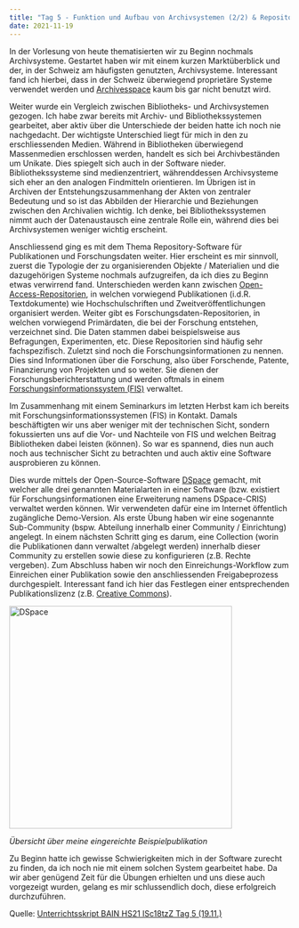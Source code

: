 ```yaml
---
title: "Tag 5 - Funktion und Aufbau von Archivsystemen (2/2) & Repository-Software für Publikationen und Forschungsdaten"
date: 2021-11-19
---
```

In der Vorlesung von heute thematisierten wir zu Beginn nochmals Archivsysteme. Gestartet haben wir mit einem kurzen Marktüberblick und der, in der Schweiz am häufigsten genutzten, Archivsysteme. Interessant fand ich hierbei, dass in der Schweiz überwiegend proprietäre Systeme verwendet werden und [Archivesspace](https://archivesspace.org/) kaum bis gar nicht benutzt wird. 

Weiter wurde ein Vergleich zwischen Bibliotheks- und Archivsystemen gezogen. Ich habe zwar bereits mit Archiv- und Bibliothekssystemen gearbeitet, aber aktiv über die Unterschiede der beiden hatte ich noch nie nachgedacht. Der wichtigste Unterschied liegt für mich in den zu erschliessenden Medien. Während in Bibliotheken überwiegend Massenmedien erschlossen werden, handelt es sich bei Archivbeständen um Unikate. Dies spiegelt sich auch in der Software nieder. Bibliothekssysteme sind medienzentriert, währenddessen Archivsysteme sich eher an den analogen Findmitteln orientieren. Im Übrigen ist in Archiven der Entstehungszusammenhang der Akten von zentraler Bedeutung und so ist das Abbilden der Hierarchie und Beziehungen zwischen den Archivalien wichtig. Ich denke, bei Bibliothekssystemen nimmt auch der Datenaustausch eine zentrale Rolle ein, während dies bei Archivsystemen weniger wichtig erscheint.

Anschliessend ging es mit dem Thema Repository-Software für Publikationen und Forschungsdaten weiter. Hier erscheint es mir sinnvoll, zuerst die Typologie der zu organisierenden Objekte / Materialien und die dazugehörigen Systeme nochmals aufzugreifen, da ich dies zu Beginn etwas verwirrend fand.  Unterschieden werden kann zwischen [Open-Access-Repositorien](https://open-access.network/informieren/open-access-grundlagen/repositorien), in welchen vorwiegend Publikationen (i.d.R. Textdokumente) wie Hochschulschriften und Zweitveröffentlichungen organisiert werden. Weiter gibt es Forschungsdaten-Repositorien, in welchen vorwiegend Primärdaten, die bei der Forschung entstehen, verzeichnet sind. Die Daten stammen dabei beispielsweise aus Befragungen, Experimenten, etc. Diese Repositorien sind häufig sehr fachspezifisch. Zuletzt sind noch die Forschungsinformationen zu nennen. Dies sind Informationen über die Forschung, also über Forschende, Patente, Finanzierung von Projekten und so weiter. Sie dienen der Forschungsberichterstattung und werden oftmals in einem [Forschungsinformationssystem (FIS)](https://de.wikipedia.org/wiki/Forschungsinformationssystem) verwaltet.

Im Zusammenhang mit einem Seminarkurs im letzten Herbst kam ich bereits mit Forschungsinformationssystemen (FIS) in Kontakt. Damals beschäftigten wir uns aber weniger mit der technischen Sicht, sondern fokussierten uns auf die Vor- und Nachteile von FIS und welchen Beitrag Bibliotheken dabei leisten (können). So war es spannend, dies nun auch noch aus technischer Sicht zu betrachten und auch aktiv eine Software ausprobieren zu können.

Dies wurde mittels der Open-Source-Software [DSpace](https://duraspace.org/dspace/) gemacht, mit welcher alle drei genannten Materialarten in einer Software (bzw. existiert für Forschungsinformationen eine Erweiterung namens DSpace-CRIS) verwaltet werden können. Wir verwendeten dafür eine im Internet öffentlich zugängliche Demo-Version. Als erste Übung haben wir eine sogenannte Sub-Community (bspw. Abteilung innerhalb einer Community / Einrichtung) angelegt. In einem nächsten Schritt ging es darum, eine Collection (worin die Publikationen dann verwaltet /abgelegt werden) innerhalb dieser Community zu erstellen sowie diese zu konfigurieren (z.B. Rechte vergeben). Zum Abschluss haben wir noch den Einreichungs-Workflow zum Einreichen einer Publikation sowie den anschliessenden Freigabeprozess durchgespielt. Interessant fand ich hier das Festlegen einer entsprechenden Publikationslizenz (z.B. [Creative Commons](https://de.wikipedia.org/w/index.php?title=Creative_Commons&oldid=214832960)). 

<img width="400" alt="DSpace" src="https://user-images.githubusercontent.com/90821878/151588932-0132033d-ce87-4fa7-b943-40408554fefd.PNG">

*Übersicht über meine eingereichte Beispielpublikation*

Zu Beginn hatte ich gewisse Schwierigkeiten mich in der Software zurecht zu finden, da ich noch nie mit einem solchen System gearbeitet habe. Da wir aber genügend Zeit für die Übungen erhielten und uns diese auch vorgezeigt wurden, gelang es mir schlussendlich doch, diese erfolgreich durchzuführen.

Quelle: [Unterrichtsskript BAIN HS21 ISc18tzZ Tag 5 (19.11.)](https://pad.gwdg.de/CpKWrQZ4Q5Gxx9r1-2luzQ?view)



